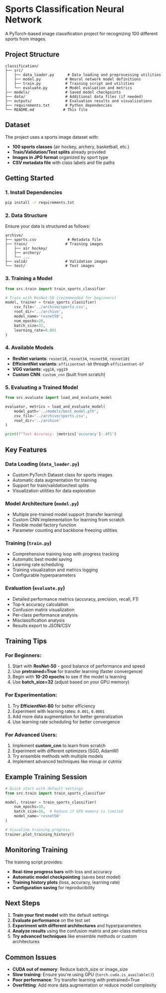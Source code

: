 # Sports Classification Neural Network

A PyTorch-based image classification project for recognizing 100 different sports from images.

## Project Structure

```
classification/
├── src/
│   ├── data_loader.py      # Data loading and preprocessing utilities
│   ├── model.py           # Neural network model definitions
│   ├── train.py           # Training script and utilities
│   └── evaluate.py        # Model evaluation and metrics
├── models/                # Saved model checkpoints
├── data/                  # Additional data files (if needed)
├── outputs/               # Evaluation results and visualizations
├── requirements.txt       # Python dependencies
└── README.md             # This file
```

## Dataset

The project uses a sports image dataset with:
- **100 sports classes** (air hockey, archery, basketball, etc.)
- **Train/Validation/Test splits** already provided
- **Images in JPG format** organized by sport type
- **CSV metadata file** with class labels and file paths

## Getting Started

### 1. Install Dependencies

```bash
pip install -r requirements.txt
```

### 2. Data Structure

Ensure your data is structured as follows:
```
archive/
├── sports.csv              # Metadata file
├── train/                 # Training images
│   ├── air hockey/
│   ├── archery/
│   └── ...
├── valid/                 # Validation images
└── test/                  # Test images
```

### 3. Training a Model

```python
from src.train import train_sports_classifier

# Train with ResNet-50 (recommended for beginners)
model, trainer = train_sports_classifier(
    csv_file='../archive/sports.csv',
    root_dir='../archive',
    model_name='resnet50',
    num_epochs=20,
    batch_size=32,
    learning_rate=0.001
)
```

### 4. Available Models

- **ResNet variants**: `resnet18`, `resnet34`, `resnet50`, `resnet101`
- **EfficientNet variants**: `efficientnet-b0` through `efficientnet-b7`
- **VGG variants**: `vgg16`, `vgg19`
- **Custom CNN**: `custom_cnn` (built from scratch)

### 5. Evaluating a Trained Model

```python
from src.evaluate import load_and_evaluate_model

evaluator, metrics = load_and_evaluate_model(
    model_path='../models/best_model.pth',
    csv_file='../archive/sports.csv',
    root_dir='../archive'
)

print(f"Test Accuracy: {metrics['accuracy']:.4f}")
```

## Key Features

### Data Loading (`data_loader.py`)
- Custom PyTorch Dataset class for sports images
- Automatic data augmentation for training
- Support for train/validation/test splits
- Visualization utilities for data exploration

### Model Architecture (`model.py`)
- Multiple pre-trained model support (transfer learning)
- Custom CNN implementation for learning from scratch
- Flexible model factory function
- Parameter counting and backbone freezing utilities

### Training (`train.py`)
- Comprehensive training loop with progress tracking
- Automatic best model saving
- Learning rate scheduling
- Training visualization and metrics logging
- Configurable hyperparameters

### Evaluation (`evaluate.py`)
- Detailed performance metrics (accuracy, precision, recall, F1)
- Top-k accuracy calculation
- Confusion matrix visualization
- Per-class performance analysis
- Misclassification analysis
- Results export to JSON/CSV

## Training Tips

### For Beginners:
1. Start with **ResNet-50** - good balance of performance and speed
2. Use **pretrained=True** for transfer learning (faster convergence)
3. Begin with **10-20 epochs** to see if the model is learning
4. Use **batch_size=32** (adjust based on your GPU memory)

### For Experimentation:
1. Try **EfficientNet-B0** for better efficiency
2. Experiment with learning rates: `0.001`, `0.0001`
3. Add more data augmentation for better generalization
4. Use learning rate scheduling for better convergence

### For Advanced Users:
1. Implement **custom_cnn** to learn from scratch
2. Experiment with different optimizers (SGD, AdamW)
3. Try ensemble methods with multiple models
4. Implement advanced techniques like mixup or cutmix

## Example Training Session

```python
# Quick start with default settings
from src.train import train_sports_classifier

model, trainer = train_sports_classifier(
    num_epochs=10,
    batch_size=16,  # Reduce if GPU memory is limited
    model_name='resnet50'
)

# Visualize training progress
trainer.plot_training_history()
```

## Monitoring Training

The training script provides:
- **Real-time progress bars** with loss and accuracy
- **Automatic model checkpointing** (saves best model)
- **Training history plots** (loss, accuracy, learning rate)
- **Configuration saving** for reproducibility

## Next Steps

1. **Train your first model** with the default settings
2. **Evaluate performance** on the test set
3. **Experiment with different architectures** and hyperparameters
4. **Analyze results** using the confusion matrix and per-class metrics
5. **Try advanced techniques** like ensemble methods or custom architectures

## Common Issues

- **CUDA out of memory**: Reduce batch_size or image_size
- **Slow training**: Ensure you're using GPU (`torch.cuda.is_available()`)
- **Poor performance**: Try transfer learning with pretrained=True
- **Overfitting**: Add more data augmentation or reduce model complexity